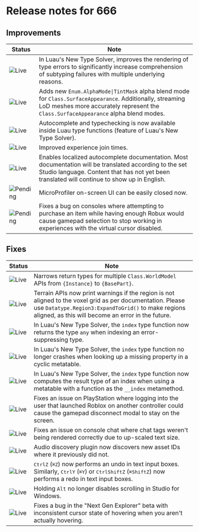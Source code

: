 # Release notes for 666

## Improvements

| Status | Note |
|--------|------|
| ![Live](https://img.shields.io/badge/Live-009E57?style=flat)  | In Luau's New Type Solver, improves the rendering of type errors to significantly increase comprehension of subtyping failures with multiple underlying reasons. |
| ![Live](https://img.shields.io/badge/Live-009E57?style=flat)  | Adds new <code>Enum.AlphaMode\|TintMask</code> alpha blend mode for <code>Class.SurfaceAppearance</code>. Additionally, streaming LoD meshes more accurately represent the <code>Class.SurfaceAppearance</code> alpha blend modes. |
| ![Live](https://img.shields.io/badge/Live-009E57?style=flat)  | Autocomplete and typechecking is now available inside Luau type functions (feature of Luau's New Type Solver). |
| ![Live](https://img.shields.io/badge/Live-009E57?style=flat)  | Improved experience join times. |
| ![Live](https://img.shields.io/badge/Live-009E57?style=flat)  | Enables localized autocomplete documentation. Most documentation will be translated according to the set Studio language. Content that has not yet been translated will continue to show up in English. |
| ![Pending](https://img.shields.io/badge/Pending-DEA517?style=flat)  | MicroProfiler on-screen UI can be easily closed now. |
| ![Pending](https://img.shields.io/badge/Pending-DEA517?style=flat)  | Fixes a bug on consoles where attempting to purchase an item while having enough Robux would cause gamepad selection to stop working in experiences with the virtual cursor disabled. |
## Fixes

| Status | Note |
|--------|------|
| ![Live](https://img.shields.io/badge/Live-009E57?style=flat)  | Narrows return types for multiple <code>Class.WorldModel</code> APIs from <code>{Instance}</code> to <code>{BasePart}</code>. |
| ![Live](https://img.shields.io/badge/Live-009E57?style=flat)  | Terrain APIs now print warnings if the region is not aligned to the voxel grid as per documentation. Please use <code>Datatype.Region3:ExpandToGrid()</code> to make regions aligned, as this will become an error in the future. |
| ![Live](https://img.shields.io/badge/Live-009E57?style=flat)  | In Luau's New Type Solver, the <code>index</code> type function now returns the type <code>any</code> when indexing an error-suppressing type. |
| ![Live](https://img.shields.io/badge/Live-009E57?style=flat)  | In Luau's New Type Solver, the <code>index</code> type function no longer crashes when looking up a missing property in a cyclic metatable. |
| ![Live](https://img.shields.io/badge/Live-009E57?style=flat)  | In Luau's New Type Solver, the <code>index</code> type function now computes the result type of an index when using a metatable with a function as the <code>__index</code> metamethod. |
| ![Live](https://img.shields.io/badge/Live-009E57?style=flat)  | Fixes an issue on PlayStation where logging into the user that launched Roblox on another controller could cause the gamepad disconnect modal to stay on the screen. |
| ![Live](https://img.shields.io/badge/Live-009E57?style=flat)  | Fixes an issue on console chat where chat tags weren't being rendered correctly due to up-scaled text size. |
| ![Live](https://img.shields.io/badge/Live-009E57?style=flat)  | Audio discovery plugin now discovers new asset IDs where it previously did not. |
| ![Live](https://img.shields.io/badge/Live-009E57?style=flat)  | <kbd>Ctrl</kbd><kbd>Z</kbd> (<kbd>⌘</kbd><kbd>Z</kbd>) now performs an undo in text input boxes. Similarly, <kbd>Ctrl</kbd><kbd>Y</kbd> (<kbd>⌘</kbd><kbd>Y</kbd>) or <kbd>Ctrl</kbd><kbd>Shift</kbd><kbd>Z</kbd> (<kbd>⌘</kbd><kbd>Shift</kbd><kbd>Z</kbd>) now performs a redo in text input boxes. |
| ![Live](https://img.shields.io/badge/Live-009E57?style=flat)  | Holding <code>Alt</code> no longer disables scrolling in Studio for Windows. |
| ![Live](https://img.shields.io/badge/Live-009E57?style=flat)  | Fixes a bug in the "Next Gen Explorer" beta with inconsistent cursor state of hovering when you aren't actually hovering. |
